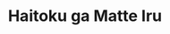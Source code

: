 --- 
title: "Haitoku ga Matte Iru"
publishdate: "2019-9-30T16:48:46+02:00"
src: "https://365manga.net/manga/haitoku-ga-matte-iru"
image: "https://data.365manga.net/images/thumbnails/1468-haitoku-ga-matte-iru.jpg"
description: "Yurino's beloved is in financial trouble, so she decides to help him out by being a prostitute. However, the first guy she says 'wanna have some fun with me for 500 bucks?' to happens to be a famous popular music composer, Yukio, with one of his singers, Karin, with him. The book consists of a collection of dangerous and sad love stories."
---